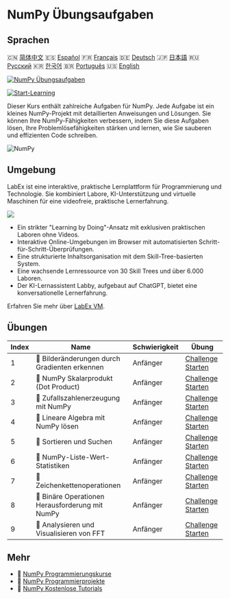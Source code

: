 # NumPy Übungsaufgaben

## Sprachen

🇨🇳 [简体中文](README_zh.md) 🇪🇸 [Español](README_es.md) 🇫🇷 [Français](README_fr.md) 🇩🇪 [Deutsch](README_de.md) 🇯🇵 [日本語](README_ja.md) 🇷🇺 [Русский](README_ru.md) 🇰🇷 [한국어](README_ko.md) 🇧🇷 [Português](README_pt.md) 🇺🇸 [English](README.md) 

[![NumPy Übungsaufgaben](https://cover-creator.labex.io/numpy-practice-challenges.png?lang=de)](https://labex.io/de/courses/numpy-practice-challenges)

[![Start-Learning](https://img.shields.io/badge/Start-Learning-whitesmoke?style=for-the-badge)](https://labex.io/de/courses/numpy-practice-challenges)

Dieser Kurs enthält zahlreiche Aufgaben für NumPy. Jede Aufgabe ist ein kleines NumPy-Projekt mit detaillierten Anweisungen und Lösungen. Sie können Ihre NumPy-Fähigkeiten verbessern, indem Sie diese Aufgaben lösen, Ihre Problemlösefähigkeiten stärken und lernen, wie Sie sauberen und effizienten Code schreiben.

![NumPy](https://img.shields.io/badge/NumPy-whitesmoke?style=for-the-badge&logo=numpy)


## Umgebung

LabEx ist eine interaktive, praktische Lernplattform für Programmierung und Technologie. Sie kombiniert Labore, KI-Unterstützung und virtuelle Maschinen für eine videofreie, praktische Lernerfahrung.

![](https://tutorial-screenshot.getvm.io/images/vm-1725247253.png)

- Ein strikter "Learning by Doing"-Ansatz mit exklusiven praktischen Laboren ohne Videos.
- Interaktive Online-Umgebungen im Browser mit automatisierten Schritt-für-Schritt-Überprüfungen.
- Eine strukturierte Inhaltsorganisation mit dem Skill-Tree-basierten System.
- Eine wachsende Lernressource von 30 Skill Trees und über 6.000 Laboren.
- Der KI-Lernassistent Labby, aufgebaut auf ChatGPT, bietet eine konversationelle Lernerfahrung.

Erfahren Sie mehr über [LabEx VM](https://support.labex.io/using-labex/virtual-machine).

## Übungen

|   Index | Name                                            | Schwierigkeit   | Übung                                                                                                                         |
|---------|-------------------------------------------------|-----------------|-------------------------------------------------------------------------------------------------------------------------------|
|       1 | 🎯 Bilderänderungen durch Gradienten erkennen   | Anfänger        | <a target='_blank' href='https://labex.io/de/labs/numpy-find-image-edges-by-gradients-259151'>Challenge Starten</a>           |
|       2 | 🎯 NumPy Skalarprodukt (Dot Product)            | Anfänger        | <a target='_blank' href='https://labex.io/de/labs/python-numpy-dot-product-8737'>Challenge Starten</a>                        |
|       3 | 🎯 Zufallszahlenerzeugung mit NumPy             | Anfänger        | <a target='_blank' href='https://labex.io/de/labs/python-random-number-generation-with-numpy-34635'>Challenge Starten</a>     |
|       4 | 🎯 Lineare Algebra mit NumPy lösen              | Anfänger        | <a target='_blank' href='https://labex.io/de/labs/python-linear-algebra-solving-with-numpy-8000'>Challenge Starten</a>        |
|       5 | 🎯 Sortieren und Suchen                         | Anfänger        | <a target='_blank' href='https://labex.io/de/labs/python-sorting-and-searching-154566'>Challenge Starten</a>                  |
|       6 | 🎯 NumPy-Liste-Wert-Statistiken                 | Anfänger        | <a target='_blank' href='https://labex.io/de/labs/python-numpy-list-value-statistics-664'>Challenge Starten</a>               |
|       7 | 🎯 Zeichenkettenoperationen                     | Anfänger        | <a target='_blank' href='https://labex.io/de/labs/python-string-operations-148882'>Challenge Starten</a>                      |
|       8 | 🎯 Binäre Operationen Herausforderung mit NumPy | Anfänger        | <a target='_blank' href='https://labex.io/de/labs/python-binary-operations-challenge-with-numpy-153823'>Challenge Starten</a> |
|       9 | 🎯 Analysieren und Visualisieren von FFT        | Anfänger        | <a target='_blank' href='https://labex.io/de/labs/python-analyze-and-visualize-fft-55715'>Challenge Starten</a>               |

## Mehr

- 🔗 [NumPy Programmierungskurse](https://github.com/labex-labs/awesome-programming-courses)
- 🔗 [NumPy Programmierprojekte](https://github.com/labex-labs/awesome-programming-projects)
- 🔗 [NumPy Kostenlose Tutorials](https://github.com/labex-labs/numpy-free-tutorials)

